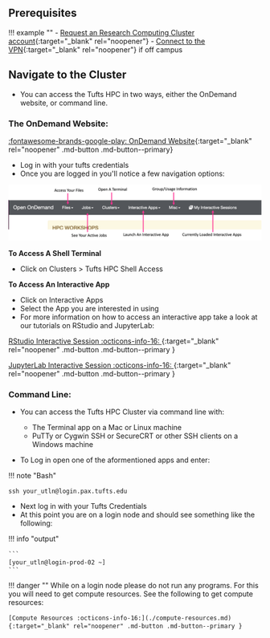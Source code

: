 ## Prerequisites

!!! example ""
    - [Request an Research Computing Cluster account](http://research.uit.tufts.edu/){:target="_blank" rel="noopener"}
    - [Connect to the VPN](https://access.tufts.edu/vpn){:target="_blank" rel="noopener"} if off campus


## Navigate to the Cluster

- You can access the Tufts HPC in two ways, either the OnDemand website, or command line.

### The OnDemand Website:

[:fontawesome-brands-google-play: OnDemand Website](https://ondemand.pax.tufts.edu){:target="_blank" rel="noopener" .md-button .md-button--primary}

- Log in with your tufts credentials
- Once you are logged in you'll notice a few navigation options:

![](images/ondemand_layout_pic.png)

**To Access A Shell Terminal**

- Click on Clusters > Tufts HPC Shell Access

**To Access An Interactive App**

- Click on Interactive Apps
- Select the App you are interested in using
- For more information on how to access an interactive app take a look at our tutorials on RStudio and JupyterLab:


[RStudio Interactive Session :octicons-info-16: ](../tools/r-rstudio.md){:target="_blank" rel="noopener" .md-button .md-button--primary }

[JupyterLab Interactive Session :octicons-info-16: ](../tools/python-jupyter.md){:target="_blank" rel="noopener" .md-button .md-button--primary }


### Command Line:

- You can access the Tufts HPC Cluster via command line with:

    - The Terminal app on a Mac or Linux machine
    - PuTTy or Cygwin SSH or SecureCRT or other SSH clients on a Windows machine

- To Log in open one of the aformentioned apps and enter:

!!! note "Bash"
```
ssh your_utln@login.pax.tufts.edu
```

- Next log in with your Tufts Credentials
- At this point you are on a login node and should see something like the following:

!!! info "output"

    ```
    [your_utln@login-prod-02 ~]
    ```
    
!!! danger ""
    While on a login node please do not run any programs. For this you will need to get compute resources. See the following to get compute resources: 
    
    [Compute Resources :octicons-info-16:](./compute-resources.md){:target="_blank" rel="noopener" .md-button .md-button--primary }
    
    
